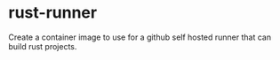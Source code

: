 # rust-runner
Create a container image to use for a github self hosted runner that can build rust projects.
